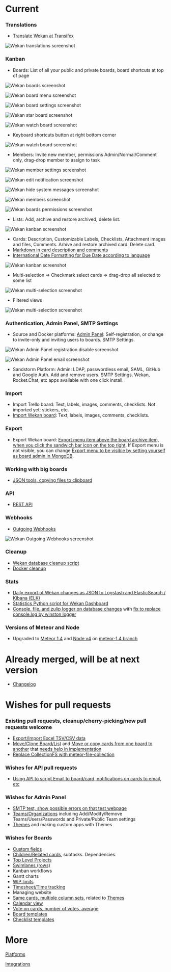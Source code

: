 # Current

### Translations

* [Translate Wekan at Transifex](https://www.transifex.com/wekan/wekan/)

![Wekan translations screenshot](https://wekan.github.io/screenshot-change-language.png)

### Kanban

* Boards: List of all your public and private boards, board shortcuts at top of page

![Wekan boards screenshot](https://wekan.github.io/screenshot-boards.png)

![Wekan board menu screenshot](https://wekan.github.io/screenshot-board-menu.png)

![Wekan board settings screenshot](https://wekan.github.io/screenshot-member-settings.png)

![Wekan star board screenshot](https://wekan.github.io/screenshot-star-board.png)

![Wekan watch board screenshot](https://wekan.github.io/screenshot-muted-watch.png)

* Keyboard shortcuts button at right bottom corner

![Wekan watch board screenshot](https://wekan.github.io/screenshot-keyboard-shortcuts.png)

* Members: Invite new member, permissions Admin/Normal/Comment only, drag-drop member to assign to task

![Wekan member settings screenshot](https://wekan.github.io/screenshot-member-settings.png)

![Wekan edit notification screenshot](https://wekan.github.io/screenshot-member-settings-edit-notification.png)

![Wekan hide system messages screenshot](https://wekan.github.io/screenshot-member-settings-hide-system-messages.png)

![Wekan members screenshot](https://wekan.github.io/screenshot-member-filter.png)

![Wekan boards permissions screenshot](screenshot-member-comment-only.png)

* Lists: Add, archive and restore archived, delete list.

![Wekan kanban screenshot](https://wekan.github.io/screenshot-member-settings-archives.png)

* Cards: Description, Customizable Labels, Checklists, Attachment images and files, Comments. Arhive and restore archived card. Delete card.
* [Markdown in card description and comments](https://github.com/wekan/wekan/issues/1038)
* [International Date Formatting for Due Date according to language](https://github.com/wekan/wekan/issues/838)

![Wekan kanban screenshot](https://wekan.github.io/screenshot.png)

* Multi-selection => Checkmark select cards => drag-drop all selected to some list

![Wekan multi-selection screenshot](https://wekan.github.io/screenshot-multi-selection.png)

* Filtered views

![Wekan multi-selection screenshot](https://wekan.github.io/screenshot-filter.png)

### Authentication, Admin Panel, SMTP Settings

* Source and Docker platforms: [Admin Panel](https://github.com/wekan/wekan/blob/devel/CHANGELOG.md#v0111-rc2-2017-03-05-wekan-prerelease): Self-registration, or change to invite-only and inviting users to boards. SMTP Settings.

![Wekan Admin Panel registration disable screenshot](https://wekan.github.io/screenshot-admin-panel-registration.png)

![Wekan Admin Panel email screenshot](https://wekan.github.io/screenshot-admin-panel-email.png)

* Sandstorm Platform: Admin: LDAP, passwordless email, SAML, GitHub and Google Auth. Add and remove users. SMTP Settings. Wekan, Rocket.Chat, etc apps available with one click install.

### Import

* Import Trello board: Text, labels, images, comments, checklists. Not imported yet: stickers, etc.
* [Import Wekan board](https://github.com/wekan/wekan/pull/1117): Text, labels, images, comments, checklists.

### Export

* Export Wekan board: [Export menu item above the board archive item, when you click the sandwich bar icon on the top right](https://github.com/wekan/wekan/pull/1059). If Export menu is not visible, you can change [Export menu to be visible by setting yourself as board admin in MongoDB](https://github.com/wekan/wekan/issues/1060).

### Working with big boards

* [JSON tools, copying files to clipboard](https://github.com/wekan/wekan/issues/610#issuecomment-310862951)

### API

* [REST API](https://github.com/wekan/wekan/issues/1037)

### Webhooks

* [Outgoing Webhooks](https://github.com/wekan/wekan/pull/1119)

![Wekan Outgoing Webhooks screenshot](https://wekan.github.io/screenshot-outgoing-webhooks.png)

### Cleanup

* [Wekan database cleanup script](https://github.com/wekan/wekan-cleanup)
* [Docker cleanup](https://github.com/wekan/wekan/issues/985)

### Stats

* [Daily export of Wekan changes as JSON to Logstash and
ElasticSearch / Kibana (ELK)](https://github.com/wekan/wekan-logstash)
* [Statistics Python script for Wekan Dashboard](https://github.com/wekan/wekan-stats)
* [Console, file, and zulip logger on database changes](https://github.com/wekan/wekan/pull/1010) with [fix to replace console.log by winston logger](https://github.com/wekan/wekan/pull/1033)

### Versions of Meteor and Node

* Upgraded to [Meteor 1.4](https://github.com/wekan/wekan/pull/957) and [Node v4](https://github.com/wekan/wekan/issues/788) on [meteor-1.4 branch](https://github.com/wekan/wekan/tree/meteor-1.4)

# Already merged, will be at next version

* [Changelog](https://github.com/wekan/wekan/blob/devel/CHANGELOG.md)

# Wishes for pull requests

### Existing pull requests, cleanup/cherry-picking/new pull requests welcome

* [Export/Import Excel TSV/CSV data](https://github.com/wekan/wekan/pull/413)
* [Move/Clone Board/List](https://github.com/wekan/wekan/pull/446) and [Move or copy cards from one board to another](https://github.com/wekan/wekan/issues/797) that [needs help in implementation](https://github.com/wekan/wekan/issues/979)
* [Replace CollectionFS with meteor-file-collection](https://github.com/wekan/wekan/pull/875)

### Wishes for API pull requests

* [Using API to script Email to board/card, notifications on cards to email, etc](https://github.com/wekan/wekan/issues/794)

### Wishes for Admin Panel

* [SMTP test, show possible errors on that test webpage](https://github.com/wekan/wekan/issues/949)
* [Teams/Organizations](https://github.com/wekan/wekan/issues/802) including Add/Modify/Remove Teams/Users/Passwords and Private/Public Team settings
* [Themes](https://github.com/wekan/wekan/issues/781) and making custom apps with Themes

### Wishes for Boards

* [Custom fields](https://github.com/wekan/wekan/issues/807)
* [Children/Related cards](https://github.com/wekan/wekan/issues/709), subtasks. Dependencies. 
* [Top Level Projects](https://github.com/wekan/wekan/issues/641)
* [Swimlanes (rows)](https://github.com/wekan/wekan/issues/955)
* Kanban workflows
* Gantt charts
* [WIP limits](https://github.com/wekan/wekan/issues/783)
* [Timesheet/Time tracking](https://github.com/wekan/wekan/issues/812)
* Managing website
* [Same cards, multiple column sets](https://github.com/wekan/wekan/issues/211), related to [Themes](https://github.com/wekan/wekan/issues/781)
* [Calendar view](https://github.com/wekan/wekan/issues/808)
* [Vote on cards, number of votes, average](https://github.com/wekan/wekan/issues/796)
* [Board templates](https://github.com/wekan/wekan/issues/786)
* [Checklist templates](https://github.com/wekan/wekan/issues/904)

# More

[Platforms](https://github.com/wekan/wekan/wiki/Platforms)

[Integrations](https://github.com/wekan/wekan/wiki/Integrations)